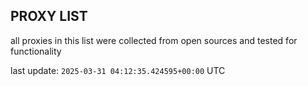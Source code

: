 ## PROXY LIST

all proxies in this list were collected from open sources and tested for functionality

last update: `2025-03-31 04:12:35.424595+00:00` UTC